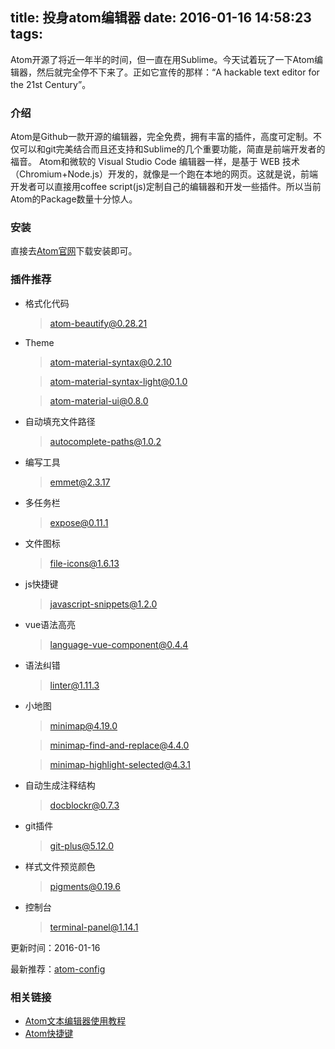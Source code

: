 title: 投身atom编辑器
date: 2016-01-16 14:58:23
tags:
---
Atom开源了将近一年半的时间，但一直在用Sublime。今天试着玩了一下Atom编辑器，然后就完全停不下来了。正如它宣传的那样：“A hackable text editor for the 21st Century”。
<!-- more -->
### 介绍
Atom是Github一款开源的编辑器，完全免费，拥有丰富的插件，高度可定制。不仅可以和git完美结合而且还支持和Sublime的几个重要功能，简直是前端开发者的福音。
Atom和微软的 Visual Studio Code 编辑器一样，是基于 WEB 技术（Chromium+Node.js）开发的，就像是一个跑在本地的网页。这就是说，前端开发者可以直接用coffee script(js)定制自己的编辑器和开发一些插件。所以当前Atom的Package数量十分惊人。

### 安装
直接去[Atom官网](http://atom.io)下载安装即可。

### 插件推荐

- 格式化代码

  > atom-beautify@0.28.21

- Theme

  > atom-material-syntax@0.2.10

  > atom-material-syntax-light@0.1.0

  > atom-material-ui@0.8.0

- 自动填充文件路径

  > autocomplete-paths@1.0.2

- 编写工具

  > emmet@2.3.17

- 多任务栏

  > expose@0.11.1

- 文件图标

  > file-icons@1.6.13

- js快捷键

  > javascript-snippets@1.2.0

- vue语法高亮

  > language-vue-component@0.4.4

- 语法纠错

  > linter@1.11.3

- 小地图

  > minimap@4.19.0

  > minimap-find-and-replace@4.4.0

  > minimap-highlight-selected@4.3.1

- 自动生成注释结构

  > docblockr@0.7.3

- git插件

  > git-plus@5.12.0

- 样式文件预览颜色

  > pigments@0.19.6

- 控制台

  > terminal-panel@1.14.1

更新时间：2016-01-16

最新推荐：[atom-config](https://github.com/Raineye/atom-config)

### 相关链接
- [Atom文本编辑器使用教程](https://li-xinyang.gitbooks.io/frontend-notebook/content/chapter1/02_02_atom.html)
- [Atom快捷键](https://github.com/futantan/atom/blob/master/README.md)
